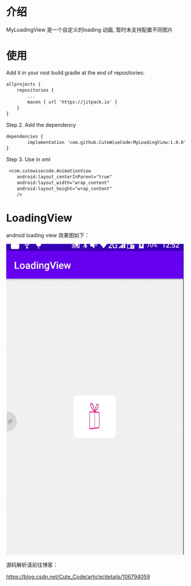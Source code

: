 
# 介绍
 MyLoadingView 是一个自定义的loading 动画, 暂时未支持配置不同图片
 
# 使用
 Add it in your root build.gradle at the end of repositories:

	allprojects {
		repositories {
			...
			maven { url 'https://jitpack.io' }
		}
	}
Step 2. Add the dependency

	dependencies {
	        implementation 'com.github.CuteWiseCode:MyLoadingView:1.0.0'
	}
  
Step 3. Use in xml
 
 
     <com.cutewisecode.AnimationView
        android:layout_centerInParent="true"
        android:layout_width="wrap_content"
        android:layout_height="wrap_content"
        />
  
    

    
# LoadingView
android loading view
效果图如下：

![image](https://github.com/CuteWiseCode/MyLoadingView/blob/master/image/show.gif)

源码解析请前往博客：

https://blog.csdn.net/Cute_Code/article/details/106794059
